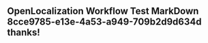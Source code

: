 <properties
ms.topic="hero-topic"
ms.test1="hero-topic"
ms.test2="test"/>

## OpenLocalization Workflow Test MarkDown 8cce9785-e13e-4a53-a949-709b2d9d634d thanks!
